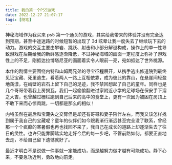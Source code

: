 ```yaml
---
title: 我的第一个PS5游戏
date: 2022-12-27 21:07:17
tags: [随笔]
---
```


神秘海域作为我买来 ps5 第一个通关的游戏，其实给我带来的体验并没有完全达到预期，甚至中途迷路的时候短暂的出现了 3d 眩晕让我一度失去了继续玩下去的动力。游戏的交互主要由攀岩、跳跃、射击和小部分解谜构成，操作上的单一性导致游戏在后期给我的新鲜感逐渐降低，不过神秘海域的画面一定程度上弥补了游戏性上的不足，刚抵达拉博塔尼亚的画面着实令人眼前一亮，宛如抵达了世外桃源。

本作的剧情主要围绕内特和山姆两兄弟的寻宝征程展开，从携手逃出修道院到最终见证宝藏、死里逃生，看着两人一路上互相依靠，成为彼此的靠山，在悬崖间轻盈地荡漾，在峭壁的岩石上留下自己的足迹，我不禁回想起了自己的童年。同样也是几个哥哥带着我上房揭瓦，我们一起偷偷翻进过家附近小学的足球场在保安手下溜之大吉，也曾越过栅栏跑到自己后来的高中的食堂上，更有一次因为被困在房顶上不敢下来而心惊肉跳，一切都是那么的相似！

内特虽然在最后和宝藏失之交臂但是却还有哥哥和妻子陪伴左右，而我又该怎样找到属于我自己的宝藏呢？童年的伙伴们如今跟我渐行渐远甚至完全没了联系，曾经那一个个疯癫的寒暑假也再也找回不来了，我自己在成长的道路上却逐渐失去了往日的灵性。也许只能靠脚踏实地走好今后的每一步吧，不管前路如何，都要正直地去走，不给自己留下遗憾就好了。

最近才明白不是说做一件事就一定能成功，而是越努力做才越有可能成功。静下心来，不要急功近利，勇敢地向前走。
